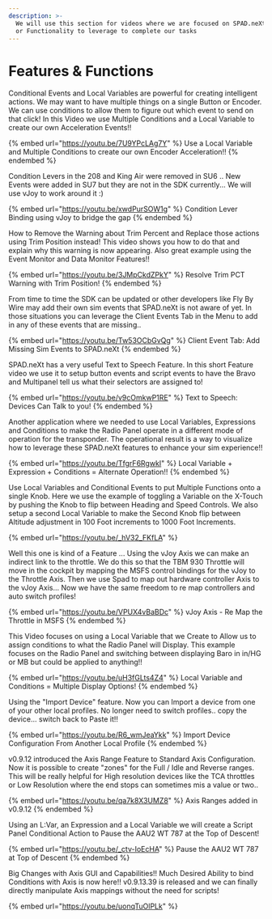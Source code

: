 ```yaml
---
description: >-
  We will use this section for videos where we are focused on SPAD.neXt Features
  or Functionality to leverage to complete our tasks
---
```


# Features & Functions

Conditional Events and Local Variables are powerful for creating intelligent actions.  We may want to have multiple things on a single Button or Encoder.  We can use conditions to allow them to figure out which event to send on that click!  In this Video we use Multiple Conditions and a Local Variable to create our own Acceleration Events!!

{% embed url="https://youtu.be/7U9YPcLAg7Y" %}
Use a Local Variable and Multiple Conditions to create our own Encoder Acceleration!!
{% endembed %}

Condition Levers in the 208 and King Air were removed in SU6 ..  New Events were added in SU7 but they are not in the SDK currently... We will use vJoy to work around it :)

{% embed url="https://youtu.be/xwdPurSOW1g" %}
Condition Lever Binding using vJoy to bridge the gap
{% endembed %}

How to Remove the Warning about Trim Percent and Replace those actions using Trim Position instead!  This video shows you how to do that and explain why this warning is now appearing.  Also great example using the Event Monitor and Data Monitor Features!! &#x20;

{% embed url="https://youtu.be/3JMpCkdZPkY" %}
Resolve Trim PCT Warning with Trim Position!
{% endembed %}

From time to time the SDK can be updated or other developers like Fly By Wire may add their own sim events that SPAD.neXt is not aware of yet.  In those situations you can leverage the Client Events Tab in the Menu to add in any of these events that are missing..

{% embed url="https://youtu.be/Tw53OCbGvQg" %}
Client Event Tab: Add Missing Sim Events to SPAD.neXt
{% endembed %}

SPAD.neXt has a very useful Text to Speech Feature.  In this short Feature video we use it to setup button events and script events to have the Bravo and Multipanel tell us what their selectors are assigned to!

{% embed url="https://youtu.be/v9cOmkwP1RE" %}
Text to Speech: Devices Can Talk to you!
{% endembed %}

Another application where we needed to use Local Variables, Expressions and Conditions to make the Radio Panel operate in a different mode of operation for the transponder.  The operational result is a way to visualize how to leverage these SPAD.neXt features to enhance your sim experience!!

{% embed url="https://youtu.be/TfgrF6RgwkI" %}
Local Variable + Expression + Conditions = Alternate Operation!!
{% endembed %}

Use Local Variables and Conditional Events to put Multiple Functions onto a single Knob.  Here we use the example of toggling a Variable on the X-Touch by pushing the Knob to flip between Heading and Speed Controls.  We also setup a second Local Variable to make the Second Knob flip between Altitude adjustment in 100 Foot increments to 1000 Foot Increments.

{% embed url="https://youtu.be/_hV32_FKfLA" %}

Well this one is kind of a Feature ...  Using  the vJoy Axis we can make an indirect link to the throttle.  We do this so that the TBM 930 Throttle will move in the cockpit by mapping the MSFS control bindings for the vJoy to the Throttle Axis.  Then we use Spad to map out hardware controller Axis to the vJoy Axis...  Now we have the same freedom to re map controllers and auto switch profiles!

{% embed url="https://youtu.be/VPUX4vBaBDc" %}
vJoy Axis - Re Map the Throttle in MSFS
{% endembed %}

This Video focuses on using a Local Variable that we Create to Allow us to assign conditions to what the Radio Panel will Display.  This example focuses on the Radio Panel and switching between displaying Baro in in/HG or MB but could be applied to anything!!

{% embed url="https://youtu.be/uH3fGLts4Z4" %}
Local Variable and Conditions = Multiple Display Options!
{% endembed %}

Using the "Import Device" feature.  Now you can Import a device from one of your other local profiles.  No longer need to switch profiles.. copy the device... switch back to Paste it!!

{% embed url="https://youtu.be/R6_wmJeaYkk" %}
Import Device Configuration From Another Local Profile
{% endembed %}

v0.9.12 introduced the Axis Range Feature to Standard Axis Configuration.  Now it is possible to create "zones" for the Full / Idle and Reverse ranges.  This will be really helpful for High resolution devices like the TCA throttles or Low Resolution where the end stops can sometimes mis a value or two..

{% embed url="https://youtu.be/qa7k8X3UMZ8" %}
Axis Ranges added in v0.9.12
{% endembed %}

Using an L:Var, an Expression and a Local Variable we will create a Script Panel Conditional Action to Pause the AAU2 WT 787 at the Top of Descent!

{% embed url="https://youtu.be/_ctv-IoEcHA" %}
Pause the AAU2 WT 787 at Top of Descent
{% endembed %}

Big Changes with Axis GUI and Capabilities!!  Much Desired Ability to bind Conditions with Axis is now here!!  v0.9.13.39 is released and we can finally directly manipulate Axis mappings without the need for scripts!

{% embed url="https://youtu.be/uonqTuOlPLk" %}
